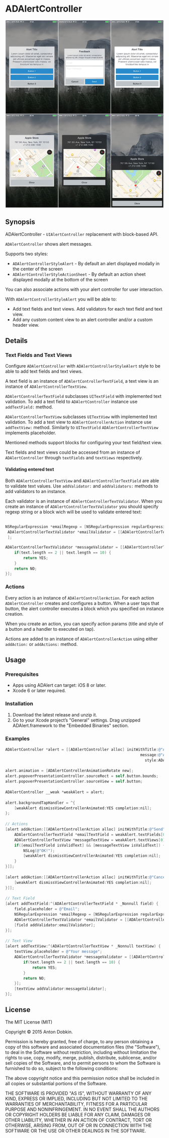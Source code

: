 # ADAlertController

![](screens/screens.png)

## Synopsis

ADAlertController - `UIAlertController` replacement with block-based API.

`ADAlertController` shows alert messages.

Supports two styles:

- `ADAlertControllerStyleAlert` - By default an alert displayed modally in the center of the screen
- `ADAlertControllerStyleActionSheet` - By default an action sheet displayed modally at the bottom of the screen

You can also associate actions with your alert controller for user interaction.

With `ADAlertControllerStyleAlert` you will be able to:

 * Add text fields and text views. Add validators for each text field and text view.
 * Add any custom content view to an alert controller and/or a custom header view.

## Details

### Text Fields and Text Views

Configure `ADAlertController` with `ADAlertControllerStyleAlert` style to be able to add text fields and text views.

A text field is an instance of `ADAlertControllerTextField`, a text view is an instance of `ADAlertControllerTextView`.

`ADAlertControllerTextField` subclasses `UITextField` with implemented text validation.
To add a text field to `ADAlertController` instance use `addTextField:` method.

`ADAlertControllerTextView` subclasses `UITextView` with implemented text validation. To add a text view to `ADAlertControllerAction` instance use `addTextView:` method. Similarly to `UITextField` `ADAlertControllerTextView` implements placeholder.

Mentioned methods support blocks for configuring your text field/text view.

Text fields and text views could be accessed from an instance of `ADAlertController` through `textFields` and `textViews` respectively.

#### Validating entered text

Both `ADAlertControllerTextView` and `ADAlertControllerTextField` are able to validate text values. Use `addValidator:` and `addValidators:` methods to add validators to an instance.

Each validator is an instance of `ADAlertControllerTextValidator`. When you create an instance of `ADAlertControllerTextValidator` you should specify regexp string or a block wich will be used to validate entered text:

```objective-c

NSRegularExpression *emailRegexp = [NSRegularExpression regularExpressionWithPattern:@"^[A-Z0-9a-z\\._%+-]+@([A-Za-z0-9-]+\\.)+[A-Za-z]{2,6}$" options:0 error:nil]
 ADAlertControllerTextValidator *emailValidator = [[ADAlertControllerTextValidator alloc] initWithRegexp: emailRegexp];
 ];
```

```objective-c
ADAlertControllerTextValidator *messageValidator = [[ADAlertControllerTextValidator alloc] initWithValidateBlock:^BOOL(NSString * _Nonnull text) {
    if(text.length == 2 || text.length == 10) {
        return YES;
    }
    return NO;
}];
```

### Actions

Every action is an instance of `ADAlertControllerAction`. For each action `ADAlertController`
creates and configures a button. When a user taps that button, the alert controller executes
a block which you specified on instance creation.

When you create an action, you can specify action params (title and style of a button and a handler to executed on tap).

Actions are added to an instance of `ADAlertControllerAction` using either `addAction:` or `addActions:` method.

## Usage

### Prerequisites

- Apps using ADAlert can target: iOS 8 or later.
- Xcode 6 or later required.

### Installation

1. Download the latest release and unzip it.
2. Go to your Xcode project’s "General" settings. Drag unzipped ADAlert.framework to the "Embedded Binaries" section.

### Examples

```objective-c
ADAlertController *alert = [[ADAlertController alloc] initWithTitle:@"Alert title"
                                                            message:@"Alert message"
                                                              style:ADAlertControllerStyleAlert];

alert.animation = [ADAlertControllerAnimationRotate new];
alert.popoverPresentationController.sourceRect = self.button.bounds;
alert.popoverPresentationController.sourceView = self.button;

ADAlertController __weak *weakAlert = alert;

alert.backgroundTapHandler = ^{
    [weakAlert dismissViewControllerAnimated:YES completion:nil];
};

// Actions
[alert addAction:[[ADAlertControllerAction alloc] initWithTitle:@"Send" style:ADAlertControllerActionStyleDefault handler:^(ADAlertControllerAction *action) {
    ADAlertControllerTextField *emailTextField = weakAlert.textFields[0];
    ADAlertControllerTextView *messageTextView = weakAlert.textViews[0];
    if([emailTextField isValidText] && [messageTextView isValidText]) {
        NSLog(@"OK!");
        [weakAlert dismissViewControllerAnimated:YES completion:nil];
    }
}]];

[alert addAction:[[ADAlertControllerAction alloc] initWithTitle:@"Cancel" style:ADAlertControllerActionStyleCancel handler:^(ADAlertControllerAction *action) {
    [weakAlert dismissViewControllerAnimated:YES completion:nil];
}]];

// Text Field
[alert addTextField:^(ADAlertControllerTextField * _Nonnull field) {
    field.placeholder = @"Email";
    NSRegularExpression *emailRegexp = [NSRegularExpression regularExpressionWithPattern:@"^[A-Z0-9a-z\\._%+-]+@([A-Za-z0-9-]+\\.)+[A-Za-z]{2,6}$" options:0 error:nil];
    ADAlertControllerTextValidator *emailValidator = [[ADAlertControllerTextValidator alloc] initWithRegexp:emailRegexp];
    [field addValidator:emailValidator];
}];

// Text View
[alert addTextView:^(ADAlertControllerTextView * _Nonnull textView) {
    textView.placeholder = @"Your message";
    ADAlertControllerTextValidator *messageValidator = [[ADAlertControllerTextValidator alloc] initWithValidateBlock:^BOOL(NSString * _Nonnull text) {
        if(text.length == 2 || text.length == 10) {
            return YES;
        }
        return NO;
    }];
    [textView addValidator:messageValidator];
}];

```

## License

The MIT License (MIT)

Copyright © 2015 Anton Dobkin.

Permission is hereby granted, free of charge, to any person obtaining a copy
of this software and associated documentation files (the "Software"), to deal
in the Software without restriction, including without limitation the rights
to use, copy, modify, merge, publish, distribute, sublicense, and/or sell
copies of the Software, and to permit persons to whom the Software is
furnished to do so, subject to the following conditions:

The above copyright notice and this permission notice shall be included in
all copies or substantial portions of the Software.

THE SOFTWARE IS PROVIDED "AS IS", WITHOUT WARRANTY OF ANY KIND, EXPRESS OR
IMPLIED, INCLUDING BUT NOT LIMITED TO THE WARRANTIES OF MERCHANTABILITY,
FITNESS FOR A PARTICULAR PURPOSE AND NONINFRINGEMENT. IN NO EVENT SHALL THE
AUTHORS OR COPYRIGHT HOLDERS BE LIABLE FOR ANY CLAIM, DAMAGES OR OTHER
LIABILITY, WHETHER IN AN ACTION OF CONTRACT, TORT OR OTHERWISE, ARISING FROM,
OUT OF OR IN CONNECTION WITH THE SOFTWARE OR THE USE OR OTHER DEALINGS IN
THE SOFTWARE.
